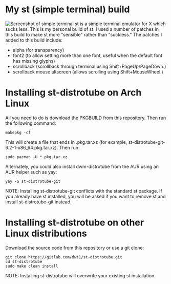 # My st (simple terminal) build

![Screenshot of simple terminal](https://gitlab.com/dwt1/dotfiles/raw/master/.screenshots/dotfiles11.png) 
st is a simple terminal emulator for X which sucks less.  This is my personal build of st.  I used a number of patches in this build to make st more "sensible" rather than "suckless."  The patches I added to this build include:
+ alpha (for transparency)
+ font2 (to allow setting more than one font, useful when the default font has missing glyphs)
+ scrollback (scrollback through terminal using Shift+PageUp/PageDown.)
+ scrollback mouse altscreen (allows scrolling using Shift+MouseWheel.)

# Installing st-distrotube on Arch Linux

All you need to do is download the PKGBUILD from this repository.  Then run the following command:

	makepkg -cf
	
This will create a file that ends in .pkg.tar.xz (for example, st-distrotube-git-6.2-1-x86_64.pkg.tar.xz).  Then run:

	sudo pacman -U *.pkg.tar.xz 
	
Alternately, you could also install dwm-distrotube from the AUR using an AUR helper such as yay:

	yay -S st-distrotube-git
	
NOTE: Installing st-distrotube-git conflicts with the standard st package.  If you already have st installed, you will be asked if you want to remove st and install st-distrotube-git instead. 
	
	
# Installing st-distrotube on other Linux distributions

Download the source code from this repository or use a git clone:

	git clone https://gitlab.com/dwt1/st-distrotube.git
	cd st-distrotube
    sudo make clean install
	
NOTE: Installing st-distrotube will overwrite your existing st installation.